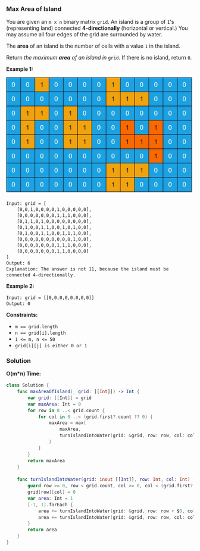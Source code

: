 
### Max Area of Island

You are given an `m x n` binary matrix `grid`. An island is a group of `1`'s (representing land) connected __4-directionally__ (horizontal or vertical.) You may assume all four edges of the grid are surrounded by water.

The __area__ of an island is the number of cells with a value `1` in the island.

Return _the maximum ***area*** of an island in_ `grid`. If there is no island, return `0`.

__Example 1:__

![images/question_695.jpg](images/question_695.jpg)

```
Input: grid = [
    [0,0,1,0,0,0,0,1,0,0,0,0,0],
    [0,0,0,0,0,0,0,1,1,1,0,0,0],
    [0,1,1,0,1,0,0,0,0,0,0,0,0],
    [0,1,0,0,1,1,0,0,1,0,1,0,0],
    [0,1,0,0,1,1,0,0,1,1,1,0,0],
    [0,0,0,0,0,0,0,0,0,0,1,0,0],
    [0,0,0,0,0,0,0,1,1,1,0,0,0],
    [0,0,0,0,0,0,0,1,1,0,0,0,0]
]
Output: 6
Explanation: The answer is not 11, because the island must be connected 4-directionally.
```

__Example 2:__
```
Input: grid = [[0,0,0,0,0,0,0,0]]
Output: 0
```

__Constraints:__
* `m == grid.length`
* `n == grid[i].length`
* `1 <= m, n <= 50`
* `grid[i][j] is either 0 or 1`

### Solution
__O(m*n) Time:__
```Swift
class Solution {
    func maxAreaOfIsland(_ grid: [[Int]]) -> Int {
        var grid: [[Int]] = grid
        var maxArea: Int = 0
        for row in 0 ..< grid.count {
            for col in 0 ..< (grid.first?.count ?? 0) {
                maxArea = max(
                    maxArea, 
                    turnIslandIntoWater(grid: &grid, row: row, col: col)
                )
            }
        }
        return maxArea
    }

    func turnIslandIntoWater(grid: inout [[Int]], row: Int, col: Int) -> Int {
        guard row >= 0, row < grid.count, col >= 0, col < (grid.first?.count ?? 0), grid[row][col] == 1 else { return 0 }
        grid[row][col] = 0
        var area: Int = 1
        [-1, 1].forEach {
            area += turnIslandIntoWater(grid: &grid, row: row + $0, col: col)
            area += turnIslandIntoWater(grid: &grid, row: row, col: col + $0)
        }
        return area
    }
}
```
